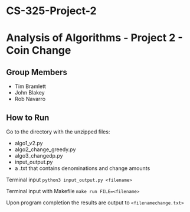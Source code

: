 # CS-325-Project-2
# Analysis of Algorithms - Project 2 - Coin Change
## Group Members

- Tim Bramlett
- John Blakey
- Rob Navarro

## How to Run

Go to the directory with the unzipped files:
- algo1_v2.py
- algo2_change_greedy.py
- algo3_changedp.py
- input_output.py
- a .txt that contains denominations and change amounts

Terminal input `python3 input_output.py <filename>`

Terminal input with Makefile `make run FILE=<filename>`

Upon program completion the results are output to `<filenamechange.txt>`

